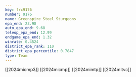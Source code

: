 ```yaml
---
key: frc9176
number: 9176
name: Greenspire Steel Sturgeons
epa_end: 23.98
auto_epa_end: 9.68
teleop_epa_end: 12.99
endgame_epa_end: 1.32
winrate: 0.4524
district_epa_rank: 110
district_epa_percentile: 0.7847
type: Team
---
```

[[2024micmp3]]
[[2024micmp]]
[[2024mimtp]]
[[2024mitvc]]
